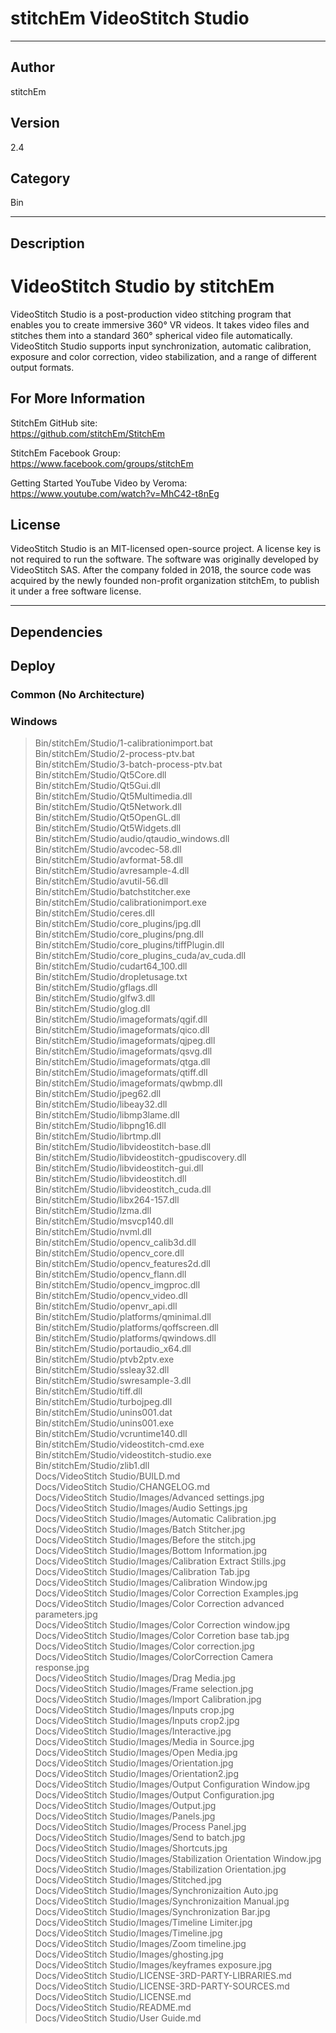# stitchEm VideoStitch Studio
___

## Author
stitchEm

## Version
2.4

## Category
Bin

___

## Description
<h1>VideoStitch Studio by stitchEm</h1>

<p>VideoStitch Studio is a post-production video stitching program that enables you to create immersive 360&deg; VR videos. It takes video files and stitches them into a standard 360&deg; spherical video file automatically. VideoStitch Studio supports input synchronization, automatic calibration, exposure and color correction, video stabilization, and a range of different output formats.</p>

<h2>For More Information</h2>

<p>StitchEm GitHub site:<br>
<a href="https://github.com/stitchEm/StitchEm">https://github.com/stitchEm/StitchEm</a></p>

<p>StitchEm Facebook Group:<br>
<a href="https://www.facebook.com/groups/stitchEm">https://www.facebook.com/groups/stitchEm</a></p>

<p>Getting Started YouTube Video by Veroma:<br>
<a href="https://www.youtube.com/watch?v=MhC42-t8nEg">https://www.youtube.com/watch?v=MhC42-t8nEg</a></p>

<h2>License</h2>
<p>VideoStitch Studio is an MIT-licensed open-source project. A license key is not required to run the software. The software was originally developed by VideoStitch SAS. After the company folded in 2018, the source code was acquired by the newly founded non-profit organization stitchEm, to publish it under a free software license.</p>


___

## Dependencies

## Deploy

### Common (No Architecture)


### Windows

> Bin/stitchEm/Studio/1-calibrationimport.bat  
> Bin/stitchEm/Studio/2-process-ptv.bat  
> Bin/stitchEm/Studio/3-batch-process-ptv.bat  
> Bin/stitchEm/Studio/Qt5Core.dll  
> Bin/stitchEm/Studio/Qt5Gui.dll  
> Bin/stitchEm/Studio/Qt5Multimedia.dll  
> Bin/stitchEm/Studio/Qt5Network.dll  
> Bin/stitchEm/Studio/Qt5OpenGL.dll  
> Bin/stitchEm/Studio/Qt5Widgets.dll  
> Bin/stitchEm/Studio/audio/qtaudio_windows.dll  
> Bin/stitchEm/Studio/avcodec-58.dll  
> Bin/stitchEm/Studio/avformat-58.dll  
> Bin/stitchEm/Studio/avresample-4.dll  
> Bin/stitchEm/Studio/avutil-56.dll  
> Bin/stitchEm/Studio/batchstitcher.exe  
> Bin/stitchEm/Studio/calibrationimport.exe  
> Bin/stitchEm/Studio/ceres.dll  
> Bin/stitchEm/Studio/core_plugins/jpg.dll  
> Bin/stitchEm/Studio/core_plugins/png.dll  
> Bin/stitchEm/Studio/core_plugins/tiffPlugin.dll  
> Bin/stitchEm/Studio/core_plugins_cuda/av_cuda.dll  
> Bin/stitchEm/Studio/cudart64_100.dll  
> Bin/stitchEm/Studio/dropletusage.txt  
> Bin/stitchEm/Studio/gflags.dll  
> Bin/stitchEm/Studio/glfw3.dll  
> Bin/stitchEm/Studio/glog.dll  
> Bin/stitchEm/Studio/imageformats/qgif.dll  
> Bin/stitchEm/Studio/imageformats/qico.dll  
> Bin/stitchEm/Studio/imageformats/qjpeg.dll  
> Bin/stitchEm/Studio/imageformats/qsvg.dll  
> Bin/stitchEm/Studio/imageformats/qtga.dll  
> Bin/stitchEm/Studio/imageformats/qtiff.dll  
> Bin/stitchEm/Studio/imageformats/qwbmp.dll  
> Bin/stitchEm/Studio/jpeg62.dll  
> Bin/stitchEm/Studio/libeay32.dll  
> Bin/stitchEm/Studio/libmp3lame.dll  
> Bin/stitchEm/Studio/libpng16.dll  
> Bin/stitchEm/Studio/librtmp.dll  
> Bin/stitchEm/Studio/libvideostitch-base.dll  
> Bin/stitchEm/Studio/libvideostitch-gpudiscovery.dll  
> Bin/stitchEm/Studio/libvideostitch-gui.dll  
> Bin/stitchEm/Studio/libvideostitch.dll  
> Bin/stitchEm/Studio/libvideostitch_cuda.dll  
> Bin/stitchEm/Studio/libx264-157.dll  
> Bin/stitchEm/Studio/lzma.dll  
> Bin/stitchEm/Studio/msvcp140.dll  
> Bin/stitchEm/Studio/nvml.dll  
> Bin/stitchEm/Studio/opencv_calib3d.dll  
> Bin/stitchEm/Studio/opencv_core.dll  
> Bin/stitchEm/Studio/opencv_features2d.dll  
> Bin/stitchEm/Studio/opencv_flann.dll  
> Bin/stitchEm/Studio/opencv_imgproc.dll  
> Bin/stitchEm/Studio/opencv_video.dll  
> Bin/stitchEm/Studio/openvr_api.dll  
> Bin/stitchEm/Studio/platforms/qminimal.dll  
> Bin/stitchEm/Studio/platforms/qoffscreen.dll  
> Bin/stitchEm/Studio/platforms/qwindows.dll  
> Bin/stitchEm/Studio/portaudio_x64.dll  
> Bin/stitchEm/Studio/ptvb2ptv.exe  
> Bin/stitchEm/Studio/ssleay32.dll  
> Bin/stitchEm/Studio/swresample-3.dll  
> Bin/stitchEm/Studio/tiff.dll  
> Bin/stitchEm/Studio/turbojpeg.dll  
> Bin/stitchEm/Studio/unins001.dat  
> Bin/stitchEm/Studio/unins001.exe  
> Bin/stitchEm/Studio/vcruntime140.dll  
> Bin/stitchEm/Studio/videostitch-cmd.exe  
> Bin/stitchEm/Studio/videostitch-studio.exe  
> Bin/stitchEm/Studio/zlib1.dll  
> Docs/VideoStitch Studio/BUILD.md  
> Docs/VideoStitch Studio/CHANGELOG.md  
> Docs/VideoStitch Studio/Images/Advanced settings.jpg  
> Docs/VideoStitch Studio/Images/Audio Settings.jpg  
> Docs/VideoStitch Studio/Images/Automatic Calibration.jpg  
> Docs/VideoStitch Studio/Images/Batch Stitcher.jpg  
> Docs/VideoStitch Studio/Images/Before the stitch.jpg  
> Docs/VideoStitch Studio/Images/Bottom Information.jpg  
> Docs/VideoStitch Studio/Images/Calibration Extract Stills.jpg  
> Docs/VideoStitch Studio/Images/Calibration Tab.jpg  
> Docs/VideoStitch Studio/Images/Calibration Window.jpg  
> Docs/VideoStitch Studio/Images/Color Correction Examples.jpg  
> Docs/VideoStitch Studio/Images/Color Correction advanced parameters.jpg  
> Docs/VideoStitch Studio/Images/Color Correction window.jpg  
> Docs/VideoStitch Studio/Images/Color Corretion base tab.jpg  
> Docs/VideoStitch Studio/Images/Color correction.jpg  
> Docs/VideoStitch Studio/Images/ColorCorrection Camera response.jpg  
> Docs/VideoStitch Studio/Images/Drag Media.jpg  
> Docs/VideoStitch Studio/Images/Frame selection.jpg  
> Docs/VideoStitch Studio/Images/Import Calibration.jpg  
> Docs/VideoStitch Studio/Images/Inputs crop.jpg  
> Docs/VideoStitch Studio/Images/Inputs crop2.jpg  
> Docs/VideoStitch Studio/Images/Interactive.jpg  
> Docs/VideoStitch Studio/Images/Media in Source.jpg  
> Docs/VideoStitch Studio/Images/Open Media.jpg  
> Docs/VideoStitch Studio/Images/Orientation.jpg  
> Docs/VideoStitch Studio/Images/Orientation2.jpg  
> Docs/VideoStitch Studio/Images/Output Configuration Window.jpg  
> Docs/VideoStitch Studio/Images/Output Configuration.jpg  
> Docs/VideoStitch Studio/Images/Output.jpg  
> Docs/VideoStitch Studio/Images/Panels.jpg  
> Docs/VideoStitch Studio/Images/Process Panel.jpg  
> Docs/VideoStitch Studio/Images/Send to batch.jpg  
> Docs/VideoStitch Studio/Images/Shortcuts.jpg  
> Docs/VideoStitch Studio/Images/Stabilization Orientation Window.jpg  
> Docs/VideoStitch Studio/Images/Stabilization Orientation.jpg  
> Docs/VideoStitch Studio/Images/Stitched.jpg  
> Docs/VideoStitch Studio/Images/Synchronizaition Auto.jpg  
> Docs/VideoStitch Studio/Images/Synchronizaition Manual.jpg  
> Docs/VideoStitch Studio/Images/Synchronization Bar.jpg  
> Docs/VideoStitch Studio/Images/Timeline Limiter.jpg  
> Docs/VideoStitch Studio/Images/Timeline.jpg  
> Docs/VideoStitch Studio/Images/Zoom timeline.jpg  
> Docs/VideoStitch Studio/Images/ghosting.jpg  
> Docs/VideoStitch Studio/Images/keyframes exposure.jpg  
> Docs/VideoStitch Studio/LICENSE-3RD-PARTY-LIBRARIES.md  
> Docs/VideoStitch Studio/LICENSE-3RD-PARTY-SOURCES.md  
> Docs/VideoStitch Studio/LICENSE.md  
> Docs/VideoStitch Studio/README.md  
> Docs/VideoStitch Studio/User Guide.md  
